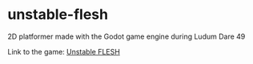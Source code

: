 # unstable-flesh
2D platformer made with the Godot game engine during Ludum Dare 49

Link to the game: [Unstable FLESH](https://forestherd.itch.io/unstable-flesh)
